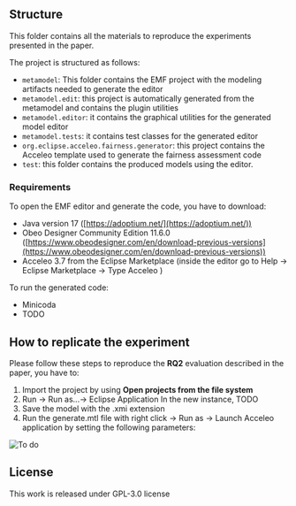 
## Structure
This folder contains all the materials to reproduce the experiments presented in the paper.


The project is structured as follows:

- `metamodel`: This folder contains the EMF project with the modeling artifacts needed to generate the editor
- `metamodel.edit`: this project is automatically generated from the metamodel and contains the plugin utilities 
- `metamodel.editor`: it contains the graphical utilities for the generated model editor
- `metamodel.tests`: it contains test classes for the generated editor
- `org.eclipse.acceleo.fairness.generator`: this project contains the Acceleo template used to generate the fairness assessment code
- `test`: this folder contains the produced models using the editor.  

### Requirements
To open the EMF editor and generate the code, you have to download: 
- Java version 17 ([https://adoptium.net/](https://adoptium.net/))
- Obeo Designer Community Edition 11.6.0 ([https://www.obeodesigner.com/en/download-previous-versions](https://www.obeodesigner.com/en/download-previous-versions))
- Acceleo 3.7 from the Eclipse Marketplace (inside the editor go to Help -> Eclipse Marketplace -> Type Acceleo )

To run the generated code:
- Minicoda
- TODO


## How to replicate the experiment

Please follow these steps to reproduce the **RQ2** evaluation described in the paper, you have to:

1. Import the project by using **Open projects from the file system**
2. Run -> Run as...-> Eclipse Application
In the new instance, TODO
3. Save the model with the .xmi extension
4. Run the generate.mtl file with right click -> Run as -> Launch Acceleo application by setting the following parameters:

![To do](http://url/to/img.png)



## License

This work is released under GPL-3.0 license
